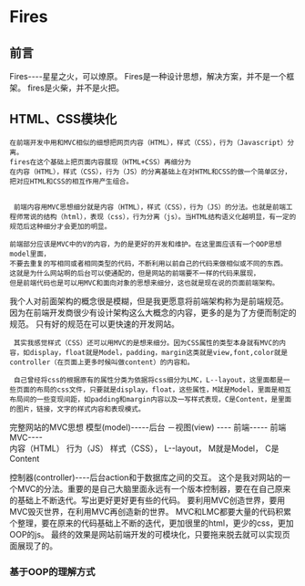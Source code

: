 # Fires

## 前言
Fires----星星之火，可以燎原。
Fires是一种设计思想，解决方案，并不是一个框架。
fires是火柴，并不是火把。

## HTML、CSS模块化
	在前端开发中用和MVC相似的细想把网页内容（HTML），样式（CSS），行为（Javascript）分离。
	fires在这个基础上把页面内容展现（HTML+CSS）再细分为
	在内容（HTML），样式（CSS），行为（JS）的分离基础上在对HTML和CSS的做一个简单区分，
	把对应HTML和CSS的相互作用产生组合。
	
	
	 前端内容用MVC思想细分就是内容（HTML），样式（CSS），行为（JS）的分法。也就是前端工程师常说的结构（html），表现（css），行为分离（js）。当HTML结构语义化越明显，有一定的规范后这种细分才会更加的明显。

	前端部分应该是MVC中的V的内容，为的是更好的开发和维护。在这里面应该有一个OOP思想model里面，
	不要去重复的写相同或者相同类型的代码，不断利用以前自己的代码来做相似或不同的东西。
	这就是为什么网站啊的后台可以使通配的，但是网站的前端要不一样的代码来展现，
	但是前端代码也是可以用MVC和面向对象的思想来细分，这也就是现在说的页面前端架构。
我个人对前面架构的概念很是模糊，但是我更愿意将前端架构称为是前端规范。
	因为在前端开发商很少有设计架构这么大概念的内容，更多的是为了方便而制定的规范。
	只有好的规范在可以更快速的开发网站。

     其实我感觉样式（CSS）还可以用MVC的是想来细分。因为CSS属性的类型本身就有MVC的内容，如display，float就是Model，padding，margin这类就是view,font,color就是controller（在页面上更多时候叫做content）的内容和。

     自己曾经将css的根据原有的属性分类为依据将css细分为LMC，L--layout，这里面都是一些页面的布局的css文件，只要就是display，float，这些属性，M就是Model，里面是相互布局间的一些变现间距，如padding和margin内容以及一写样式表现，C是Content，是里面的图片，链接，文字的样式内容和表现模式。     
    

完整网站的MVC思想 
模型(model)-----后台
－视图(view) ---- 前端----- 前端MVC----              
内容（HTML）
行为（JS）
样式（CSS），
L--layout，
M就是Model，
C是Content   
     
控制器(controller)----后台action和于数据库之间的交互。
     这个是我对网站的一个MVC的分法。重要的是自己大脑里面永远有一个版本控制器，要在在自己原来的基础上不断迭代。写出更好更好更有些的代码。
要利用MVC创造世界，要用MVC毁灭世界，在利用MVC再创造新的世界。
MVC和LMC都要大量的代码积累个整理，要在原来的代码基础上不断的迭代，更加很里的html，更少的css，更加OOP的js。
最终的效果是网站前端开发的可模块化，只要拖来脱去就可以实现页面展现了的。




### 基于OOP的理解方式






